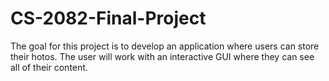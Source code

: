# CS-2082-Final-Project

The goal for this project is to develop an application where users can store their hotos. The user will work with an interactive GUI where they can see all of their content. 
